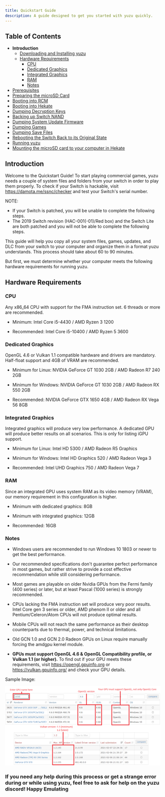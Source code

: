 ```yaml
---
title: Quickstart Guide
description: A guide designed to get you started with yuzu quickly.
---
```


## Table of Contents

* **Introduction**
  * [Downloading and Installing yuzu](#downloading-and-installing-yuzu)
  * [Hardware Requirements](#hardware-requirements)
    * [CPU](#cpu)
    * [Dedicated Graphics](#dedicated-graphics)
    * [Integrated Graphics](#integrated-graphics)
    * [RAM](#ram)
    * [Notes](#notes)
* [Prerequisites](prerequisites/)
* [Preparing the microSD Card](prepare-sd-card/index.md)
* [Booting into RCM](boot-to-rcm/index.md)
* [Booting into Hekate](boot-to-hekate/index.md)
* [Dumping Decryption Keys](dump-keys/index.md)
* [Backing up Switch NAND](nand-backup/index.md)
* [Dumping System Update Firmware](dump-firmware/index.md)
* [Dumping Games](dump-games/index.md)
* [Dumping Save Files](dump-saves/index.md)
* [Rebooting the Switch Back to its Original State](reboot-to-stock/index.md)
* [Running yuzu](running-yuzu/index.md)
* [Mounting the microSD card to your computer in Hekate](hekate-ums/index.md)

## Introduction

Welcome to the Quickstart Guide! To start playing commercial games, yuzu needs a couple of system files and folders from your switch in order to play them properly.
To check if your Switch is hackable, visit <https://damota.me/ssnc/checker> and test your Switch's serial number.

<article class="message has-text-weight-semibold">
    <div class="message-body">
        <p>NOTE:</p>
        <ul>
            <li>If your Switch is patched, you will be unable to complete the following steps.</li>
            <li>The 2019 Switch revision (HAC-001(-01)/Red box) and the Switch Lite are both patched and you will not be able to complete the following steps.</li>
        </ul>
    </div>
</article>

This guide will help you copy all your system files, games, updates, and DLC from your switch to your computer and organize them in a format yuzu understands. This process should take about 60 to 90 minutes.

But first, we must determine whether your computer meets the following hardware requirements for running yuzu.

<!-- ## Downloading and Installing yuzu

{{< youtube j0fXerrGjF4 >}} -->

## Hardware Requirements

### CPU

Any x86_64 CPU with support for the FMA instruction set. 6 threads or more are recommended.

* Minimum: Intel Core i5-4430 / AMD Ryzen 3 1200

* Recommended: Intel Core i5-10400 / AMD Ryzen 5 3600

### Dedicated Graphics

OpenGL 4.6 or Vulkan 1.1 compatible hardware and drivers are mandatory. Half-float support and 4GB of VRAM are recommended.

* Minimum for Linux: NVIDIA GeForce GT 1030 2GB / AMD Radeon R7 240 2GB

* Minimum for Windows: NVIDIA GeForce GT 1030 2GB / AMD Radeon RX 550 2GB

* Recommended: NVIDIA GeForce GTX 1650 4GB / AMD Radeon RX Vega 56 8GB

### Integrated Graphics

Integrated graphics will produce very low performance. A dedicated GPU will produce better results on all scenarios.
This is only for listing iGPU support.

* Minimum for Linux: Intel HD 5300 / AMD Radeon R5 Graphics

* Minimum for Windows: Intel HD Graphics 520 / AMD Radeon Vega 3

* Recommended: Intel UHD Graphics 750 / AMD Radeon Vega 7

### RAM

Since an integrated GPU uses system RAM as its video memory (VRAM), our memory requirement in this configuration is higher.

* Minimum with dedicated graphics: 8GB

* Minimum with integrated graphics: 12GB

* Recommended: 16GB

### Notes

* Windows users are recommended to run Windows 10 1803 or newer to get the best performance.

* Our recommended specifications don't guarantee perfect performance in most games, but rather strive to provide a cost effective recommendation while still considering performance.

* Most games are playable on older Nvidia GPUs from the Fermi family (400 series) or later, but at least Pascal (1000 series) is strongly recommended.

* CPUs lacking the FMA instruction set will produce very poor results. Intel Core gen 3 series or older, AMD phenom II or older and all Pentium/Celeron/Atom CPUs will not produce optimal results.

* Mobile CPUs will not reach the same performance as their desktop counterparts due to thermal, power, and technical limitations.

* Old GCN 1.0 and GCN 2.0 Radeon GPUs on Linux require manually forcing the amdgpu kernel module.

* **GPUs must support OpenGL 4.6 & OpenGL Compatibility profile, or Vulkan 1.1 (or higher).** To find out if your GPU meets these requirements, visit <https://opengl.gpuinfo.org> or <https://vulkan.gpuinfo.org/> and check your GPU details.

Sample Image:

![GPUInfo](./gpu_info.png)

### If you need any help during this process or get a strange error during or while using yuzu, feel free to ask for help on the yuzu discord! Happy Emulating
